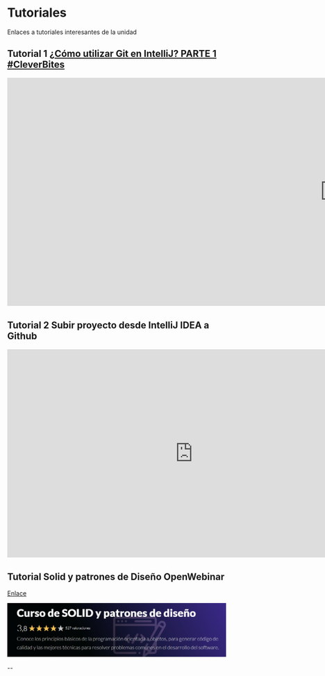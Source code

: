 # Tutoriales

Enlaces a tutoriales interesantes de la unidad

## Tutorial 1 [ ¿Cómo utilizar Git en IntelliJ? PARTE 1 #CleverBites](https://youtu.be/EUjcR55oISU)

<iframe width="1521" height="526" src="https://www.youtube.com/embed/EUjcR55oISU" title="#IntelliJ 005: ¿Cómo utilizar Git en IntelliJ? PARTE 1 #CleverBites" frameborder="0" allow="accelerometer; autoplay; clipboard-write; encrypted-media; gyroscope; picture-in-picture; web-share" referrerpolicy="strict-origin-when-cross-origin" allowfullscreen></iframe>

## Tutorial 2 Subir proyecto desde IntelliJ IDEA a Github

<iframe width="853" height="480" src="https://www.youtube.com/embed/6WtA2dUDvPY" title="Subir proyecto desde IntelliJ IDEA a Github" frameborder="0" allow="accelerometer; autoplay; clipboard-write; encrypted-media; gyroscope; picture-in-picture; web-share" referrerpolicy="strict-origin-when-cross-origin" allowfullscreen></iframe>

## Tutorial Solid y patrones de Diseño OpenWebinar

[Enlace](https://openwebinars.net/academia/portada/solid-patrones-diseno/)

![1743350734538](image/2tutoriales/1743350734538.png)

--
